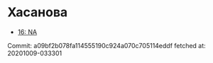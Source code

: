# Хасанова
- [16: NA](16.md)

Commit: a09bf2b078fa114555190c924a070c705114eddf
 fetched at: 20201009-033301
